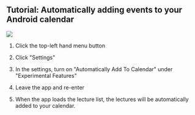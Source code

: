 Tutorial: Automatically adding events to your Android calendar
----

![](http://doplgangr.github.io/mcu_for_android/assets/P3.png)

1. Click the top-left hand menu button

2. Click "Settings"

3. In the settings, turn on "Automatically Add To Calendar" under "Experimental Features"

4. Leave the app and re-enter

5. When the app loads the lecture list, the lectures will be automatically added to your calendar.
